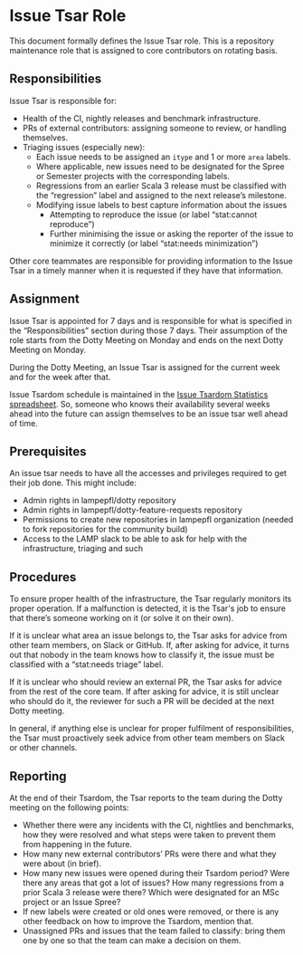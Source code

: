 # Issue Tsar Role
This document formally defines the Issue Tsar role. This is a repository maintenance role that is assigned to core contributors on rotating basis.

## Responsibilities
Issue Tsar is responsible for:
- Health of the CI, nightly releases and benchmark infrastructure.
- PRs of external contributors: assigning someone to review, or handling themselves.
- Triaging issues (especially new):
  - Each issue needs to be assigned an `itype` and 1 or more `area` labels.
  - Where applicable, new issues need to be designated for the Spree or Semester projects with the corresponding labels.
  - Regressions from an earlier Scala 3 release must be classified with the “regression” label and assigned to the next release’s milestone.
  - Modifying issue labels to best capture information about the issues
    - Attempting to reproduce the issue (or label “stat:cannot reproduce”)
    - Further minimising the issue or asking the reporter of the issue to minimize it correctly (or label “stat:needs minimization”)

Other core teammates are responsible for providing information to the Issue Tsar in a timely manner when it is requested if they have that information.

## Assignment
Issue Tsar is appointed for 7 days and is responsible for what is specified in the “Responsibilities” section during those 7 days. Their assumption of the role starts from the Dotty Meeting on Monday and ends on the next Dotty Meeting on Monday.

During the Dotty Meeting, an Issue Tsar is assigned for the current week and for the week after that.

Issue Tsardom schedule is maintained in the [Issue Tsardom Statistics spreadsheet](https://docs.google.com/spreadsheets/d/19IAqNzHfJ9rsii3EsjIGwPz5BLTFJs_byGM3FprmX3E/edit?usp=sharing). So, someone who knows their availability several weeks ahead into the future can assign themselves to be an issue tsar well ahead of time.

## Prerequisites
An issue tsar needs to have all the accesses and privileges required to get their job done. This might include:
- Admin rights in lampepfl/dotty repository
- Admin rights in lampepfl/dotty-feature-requests repository
- Permissions to create new repositories in lampepfl organization (needed to fork repositories for the community build)
- Access to the LAMP slack to be able to ask for help with the infrastructure, triaging and such

## Procedures
To ensure proper health of the infrastructure, the Tsar regularly monitors its proper operation. If a malfunction is detected, it is the Tsar's job to ensure that there’s someone working on it (or solve it on their own).

If it is unclear what area an issue belongs to, the Tsar asks for advice from other team members, on Slack or GitHub. If, after asking for advice, it turns out that nobody in the team knows how to classify it, the issue must be classified with a “stat:needs triage” label.

If it is unclear who should review an external PR, the Tsar asks for advice from the rest of the core team. If after asking for advice, it is still unclear who should do it, the reviewer for such a PR will be decided at the next Dotty meeting.

In general, if anything else is unclear for proper fulfilment of responsibilities, the Tsar must proactively seek advice from other team members on Slack or other channels.

## Reporting
At the end of their Tsardom, the Tsar reports to the team during the Dotty meeting on the following points:

- Whether there were any incidents with the CI, nightlies and benchmarks, how they were resolved and what steps were taken to prevent them from happening in the future.
- How many new external contributors’ PRs were there and what they were about (in brief).
- How many new issues were opened during their Tsardom period? Were there any areas that got a lot of issues? How many regressions from a prior Scala 3 release were there? Which were designated for an MSc project or an Issue Spree?
- If new labels were created or old ones were removed, or there is any other feedback on how to improve the Tsardom, mention that.
- Unassigned PRs and issues that the team failed to classify: bring them one by one so that the team can make a decision on them.
